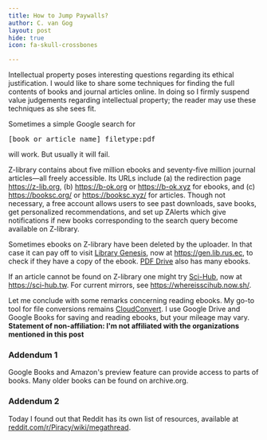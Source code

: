```yaml
---
title: How to Jump Paywalls?
author: C. van Gog
layout: post
hide: true
icon: fa-skull-crossbones

---
```

<p>Intellectual property poses interesting questions regarding its ethical justification. I would like to share some techniques for finding the full contents of books and journal articles online. In doing so I firmly suspend value judgements regarding intellectual property; the reader may use these techniques as she sees fit.</p>

<p>Sometimes a simple Google search for <pre>[book or article name] filetype:pdf</pre> will work. But usually it will fail.</p>

<p>Z-library contains about five million ebooks and seventy-five million journal articles&mdash;all freely accessible. Its URLs include (a) the redirection page <a href="https://z-lib.org">https://z-lib.org</a>, (b) <a href="https://b-ok.org">https://b-ok.org</a> or <a href="https://b-ok.xyz">https://b-ok.xyz</a> for ebooks, and (c) <a href="https://booksc.org/">https://booksc.org/</a> or <a href="https://booksc.xyz/">https://booksc.xyz/</a> for articles. Though not necessary, a free account allows users to see past downloads, save books, get personalized recommendations, and set up ZAlerts which give notifications if new books corresponding to the search query become available on Z-library.</p>

<p>Sometimes ebooks on Z-library have been deleted by the uploader. In that case it can pay off to visit <a href="https://www.wikiwand.com/en/Library_Genesis">Library Genesis</a>, now at <a href="https://gen.lib.rus.ec">https://gen.lib.rus.ec</a>, to check if they have a copy of the ebook. <a href="https://pdfdrive.com">PDF Drive</a> also has many ebooks.</p>

<p>If an article cannot be found on Z-library one might try <a href="https://www.wikiwand.com/en/Sci-Hub">Sci-Hub</a>, now at <a href="https://sci-hub.tw">https://sci-hub.tw</a>. For current mirrors, see <a href="https://whereisscihub.now.sh/">https://whereisscihub.now.sh/</a>.</p>

<p>Let me conclude with some remarks concerning reading ebooks. My go-to tool for file conversions remains <a href="https://cloudconvert.com">CloudConvert</a>. I use Google Drive and Google Books for saving and reading ebooks, but your mileage may vary. <b>Statement of non-affiliation: I'm not affiliated with the organizations mentioned in this post</b></p>

<h3>Addendum 1</h3>
<p>Google Books and Amazon's preview feature can provide access to parts of books. Many older books can be found on archive.org.</p>

<h3>Addendum 2</h3>
<p>Today I found out that Reddit has its own list of resources, available at <a href="https://www.reddit.com/r/Piracy/wiki/megathread">reddit.com/r/Piracy/wiki/megathread</a>.</p>
